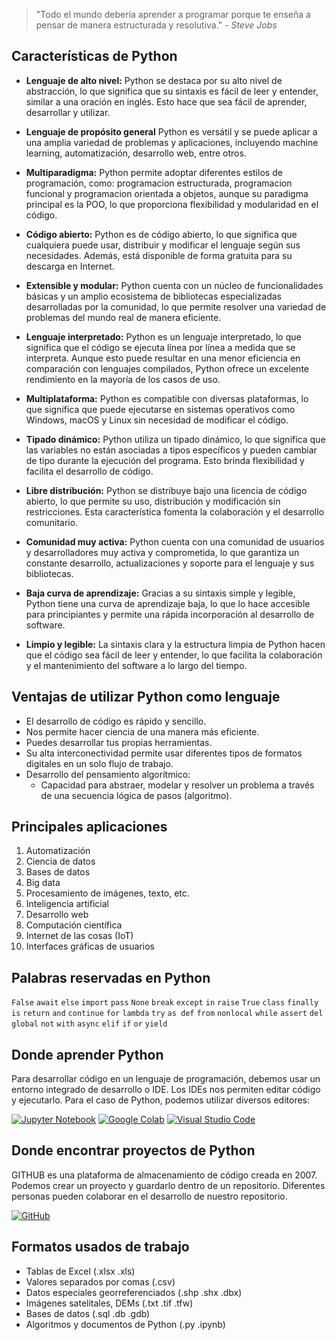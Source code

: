 > "Todo el mundo debería aprender a programar porque te enseña a pensar de manera estructurada y resolutiva." *- Steve Jobs*

## Características de Python

- **Lenguaje de alto nivel:** Python se destaca por su alto nivel de abstracción, lo que significa que su sintaxis es fácil de leer y entender, similar a una oración en inglés. Esto hace que sea fácil de aprender, desarrollar y utilizar.

- **Lenguaje de propósito general** Python es versátil y se puede aplicar a una amplia variedad de problemas y aplicaciones, incluyendo machine learning, automatización, desarrollo web, entre otros.

- **Multiparadigma:** Python permite adoptar diferentes estilos de programación, como: programacion estructurada, programacion funcional y programacion orientada a objetos, aunque su paradigma principal es la POO, lo que proporciona flexibilidad y modularidad en el código.

- **Código abierto:** Python es de código abierto, lo que significa que cualquiera puede usar, distribuir y modificar el lenguaje según sus necesidades. Además, está disponible de forma gratuita para su descarga en Internet.

- **Extensible y modular:** Python cuenta con un núcleo de funcionalidades básicas y un amplio ecosistema de bibliotecas especializadas desarrolladas por la comunidad, lo que permite resolver una variedad de problemas del mundo real de manera eficiente.

- **Lenguaje interpretado:** Python es un lenguaje interpretado, lo que significa que el código se ejecuta línea por línea a medida que se interpreta. Aunque esto puede resultar en una menor eficiencia en comparación con lenguajes compilados, Python ofrece un excelente rendimiento en la mayoría de los casos de uso.

- **Multiplataforma:** Python es compatible con diversas plataformas, lo que significa que puede ejecutarse en sistemas operativos como Windows, macOS y Linux sin necesidad de modificar el código.

- **Tipado dinámico:** Python utiliza un tipado dinámico, lo que significa que las variables no están asociadas a tipos específicos y pueden cambiar de tipo durante la ejecución del programa. Esto brinda flexibilidad y facilita el desarrollo de código.

- **Libre distribución:** Python se distribuye bajo una licencia de código abierto, lo que permite su uso, distribución y modificación sin restricciones. Esta característica fomenta la colaboración y el desarrollo comunitario.

- **Comunidad muy activa:** Python cuenta con una comunidad de usuarios y desarrolladores muy activa y comprometida, lo que garantiza un constante desarrollo, actualizaciones y soporte para el lenguaje y sus bibliotecas.

- **Baja curva de aprendizaje:** Gracias a su sintaxis simple y legible, Python tiene una curva de aprendizaje baja, lo que lo hace accesible para principiantes y permite una rápida incorporación al desarrollo de software.

- **Limpio y legible:** La sintaxis clara y la estructura limpia de Python hacen que el código sea fácil de leer y entender, lo que facilita la colaboración y el mantenimiento del software a lo largo del tiempo.


## Ventajas de utilizar Python como lenguaje
- El desarrollo de código es rápido y sencillo.
- Nos permite hacer ciencia de una manera más eficiente.
- Puedes desarrollar tus propias herramientas.
- Su alta interconectividad permite usar diferentes tipos de formatos digitales en un solo flujo de trabajo.
- Desarrollo del pensamiento algorítmico:
  - Capacidad para abstraer, modelar y resolver un problema a través de una secuencia lógica de pasos (algoritmo).

## Principales aplicaciones
1. Automatización
2. Ciencia de datos
3. Bases de datos
4. Big data
5. Procesamiento de imágenes, texto, etc.
6. Inteligencia artificial
7. Desarrollo web
8. Computación científica
9. Internet de las cosas (IoT)
10. Interfaces gráficas de usuarios

## Palabras reservadas en Python
```False``` ```await``` ```else``` ```import``` ```pass``` ```None``` ```break``` ```except``` ```in``` ```raise``` ```True``` ```class``` ```finally``` ```is``` ```return``` ```and``` ```continue``` ```for``` ```lambda``` ```try``` ```as def``` ```from``` ```nonlocal``` ```while``` ```assert``` ```del``` ```global``` ```not``` ```with``` ```async``` ```elif``` ```if``` ```or``` ```yield```

## Donde aprender Python
Para desarrollar código en un lenguaje de programación, debemos usar un entorno integrado de desarrollo o IDE. Los IDEs nos permiten editar código y ejecutarlo. Para el caso de Python, podemos utilizar diversos editores:

[![Jupyter Notebook](https://img.shields.io/badge/Jupyter%20Notebook-F37626?style=for-the-badge&logo=jupyter&logoColor=white)](https://jupyter.org/)
[![Google Colab](https://img.shields.io/badge/Google%20Colab-F9AB00?style=for-the-badge&logo=google-colab&logoColor=white)](https://colab.research.google.com/)
[![Visual Studio Code](https://img.shields.io/badge/Visual%20Studio%20Code-007ACC?style=for-the-badge&logo=visual-studio-code&logoColor=white)](https://code.visualstudio.com/)

## Donde encontrar proyectos de Python
GITHUB es una plataforma de almacenamiento de código creada en 2007. Podemos crear un proyecto y guardarlo dentro de un repositorio. Diferentes personas pueden colaborar en el desarrollo de nuestro repositorio.

[![GitHub](https://img.shields.io/badge/GitHub-181717?style=for-the-badge&logo=github&logoColor=white)](https://github.com/)

## Formatos usados de trabajo
- Tablas de Excel (.xlsx .xls)
- Valores separados por comas (.csv)
- Datos especiales georreferenciados (.shp .shx .dbx)
- Imágenes satelitales, DEMs (.txt .tif .tfw)
- Bases de datos (.sql .db .gdb)
- Algoritmos y documentos de Python (.py .ipynb) 


